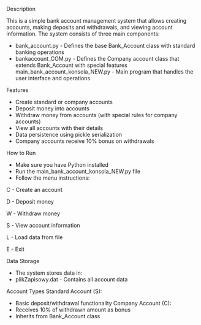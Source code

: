 Description

This is a simple bank account management system that allows creating accounts, making deposits and withdrawals, and viewing account information. The system consists of three main components:
- bank_account.py - Defines the base Bank_Account class with standard banking operations
- bankaccount_COM.py - Defines the Company account class that extends Bank_Account with special features
   main_bank_account_konsola_NEW.py - Main program that handles the user interface and operations

Features
- Create standard or company accounts
- Deposit money into accounts
- Withdraw money from accounts (with special rules for company accounts)
- View all accounts with their details
- Data persistence using pickle serialization
- Company accounts receive 10% bonus on withdrawals

How to Run
- Make sure you have Python installed
- Run the main_bank_account_konsola_NEW.py file
- Follow the menu instructions:

C - Create an account

D - Deposit money

W - Withdraw money

S - View account information

L - Load data from file

E - Exit

Data Storage
- The system stores data in:
- plikZapisowy.dat - Contains all account data

Account Types
Standard Account (S):
- Basic deposit/withdrawal functionality
Company Account (C):
- Receives 10% of withdrawn amount as bonus
- Inherits from Bank_Account class
